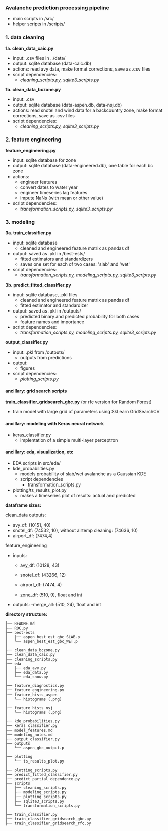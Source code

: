 ### Avalanche prediction processing pipeline
 - main scripts in /src/
 - helper scripts in /scripts/
### 1. data cleaning
  __1a. clean_data_caic.py__
   - input: .csv files in ../data/
   - output: sqlite database (data-caic.db)
   - actions: read avy data, make format corrections, save as .csv files
   - script dependencies:
      - _cleaning_scripts.py, sqlite3_scripts.py_

  __1b. clean_data_bczone.py__
   - input: .csv
   - output: sqlite database (data-aspen.db, data-nsj.db)
   - actions: read snotel and wind data for a backcountry zone, make format corrections, save as .csv files
   - script dependencies:
      - _cleaning_scripts.py, sqlite3_scripts.py_

### 2. feature engineering
  __feature_engineering.py__
   - input: sqlite database for zone
   - output: sqlite database (data-engineered.db), one table for each bc zone
   - actions:
     - engineer features
     - convert dates to water year
     - engineer timeseries lag features
     - impute NaNs (with mean or other value)
   - script dependencies:
      - _transformation_scripts.py, sqlite3_scripts.py_

### 3. modeling
  __3a. train_classifier.py__
   - input: sqlite database
     - cleaned and engineered feature matrix as pandas df
   - output: saved as .pkl in /best-ests/
     - fitted estimators and standardizers
     - saves one set for each of two cases: 'slab' and 'wet'
   - script dependencies:
      - _transformation_scripts.py, modeling_scripts.py, sqlite3_scripts.py_

  __3b. predict_fitted_classifier.py__
   - input: sqlite database, .pkl files
     - cleaned and engineered feature matrix as pandas df
     - fitted estimator and standardizer
   - output: saved as .pkl in /outputs/
     - predicted binary and predicted probability for both cases
     - feature names and importance
   - script dependencies:
      - _transformation_scripts.py, modeling_scripts.py, sqlite3_scripts.py_

  __output_classifier.py__
   - input: .pkl from /outputs/
     - outputs from predictions
   - output:
     - figures
   - script dependencies:
     - _plotting_scripts.py_

#### ancillary: grid search scripts
  __train_classifier_gridsearch_gbc.py__ (or rfc version for Random Forest)
   - train model with large grid of parameters using SkLearn GridSearchCV

#### ancillary: modeling with Keras neural network
  - keras_classifier.py
      - implentation of a simple multi-layer perceptron

#### ancillary: eda, visualization, etc
  - EDA scripts in src/eda/
  - kde_probabilities.py
    - models probability of slab/wet avalanche as a Gaussian KDE
    - script dependencies
      - transformation_scripts.py
  - plotting/ts_results_plot.py
    - makes a timeseries plot of results: actual and predicted

__dataframe sizes:__

clean_data outputs:
 - avy_df: (10151, 40)
 - snotel_df: (74532, 10), without airtemp cleaning: (74636, 10)
 - airport_df: (7474,4)

feature_engineering
 - inputs:
    - avy_df: (10128, 43)
    - snotel_df: (43266, 12)
    - airport_df: (7474, 4)

    - zone_df:  (510, 9), float and int
 - outputs:
    -merge_all: (510, 24), float and int

__directory structure:__
~~~
├── README.md
├── ROC.py
├── best-ests
│   ├── aspen_best_est_gbc_SLAB.p
│   └── aspen_best_est_gbc_WET.p
│
├── clean_data_bczone.py
├── clean_data_caic.py
├── cleaning_scripts.py
├── eda
│   ├── eda_avy.py
│   ├── eda_data.py
│   └── eda_snow.py
│
├── feature_diagnostics.py
├── feature_engineering.py
├── feature_hists_aspen
│   └── histograms (.png)
│
├── feature_hists_nsj
│   └── histograms (.png)
│
├── kde_probabilities.py
├── keras_classifier.py
├── model_features.md
├── modeling_notes.md
├── output_classifier.py
├── outputs
│   └── aspen_gbc_output.p
│
├── plotting
│   └── ts_results_plot.py
│
├── plotting_scripts.py
├── predict_fitted_classifier.py
├── predict_partial_dependence.py
├── scripts
│   ├── cleaning_scripts.py
│   ├── modeling_scripts.py
│   ├── plotting_scripts.py
│   ├── sqlite3_scripts.py
│   └── transformation_scripts.py
│
├── train_classifier.py
├── train_classifier_gridsearch_gbc.py
├── train_classifier_gridsearch_rfc.py
~~~
